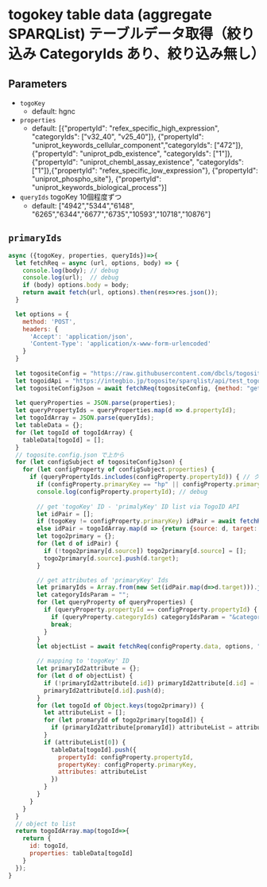 # togokey table data (aggregate SPARQList) テーブルデータ取得（絞り込み CategoryIds あり、絞り込み無し）

## Parameters

* `togoKey`
  * default: hgnc
* `properties`
  * default: [{"propertyId": "refex_specific_high_expression", "categoryIds": ["v32_40", "v25_40"]}, {"propertyId": "uniprot_keywords_cellular_component","categoryIds": ["472"]}, {"propertyId": "uniprot_pdb_existence", "categoryIds": ["1"]}, {"propertyId": "uniprot_chembl_assay_existence", "categoryIds": ["1"]},{"propertyId": "refex_specific_low_expression"}, {"propertyId": "uniprot_phospho_site"}, {"propertyId": "uniprot_keywords_biological_process"}]
* `queryIds` togoKey 10個程度ずつ
  * default: ["4942","5344","6148", "6265","6344","6677","6735","10593","10718","10876"]

## `primaryIds`
```javascript
async ({togoKey, properties, queryIds})=>{
  let fetchReq = async (url, options, body) => {
    console.log(body); // debug
    console.log(url);  // debug
    if (body) options.body = body;
    return await fetch(url, options).then(res=>res.json());
  }

  let options = {
    method: 'POST',
    headers: {
      'Accept': 'application/json',
      'Content-Type': 'application/x-www-form-urlencoded'
    }
  }
  
  let togositeConfig = "https://raw.githubusercontent.com/dbcls/togosite/develop/config/togosite.config.json";
  let togoidApi = "https://integbio.jp/togosite/sparqlist/api/test_togoid_alt";
  let togositeConfigJson = await fetchReq(togositeConfig, {method: "get"});
  
  let queryProperties = JSON.parse(properties);
  let queryPropertyIds = queryProperties.map(d => d.propertyId);
  let togoIdArray = JSON.parse(queryIds);
  let tableData = {};
  for (let togoId of togoIdArray) {
    tableData[togoId] = [];
  }
  // togosite.config.json で上から
  for (let configSubject of togositeConfigJson) {
    for (let configProperty of configSubject.properties) {
      if (queryPropertyIds.includes(configProperty.propertyId)) { // クエリに Hit したら
        if (configProperty.primaryKey == "hp" || configProperty.primaryKey == "nando"　|| configProperty.primaryKey == "togovar") continue; // TogoID API alt. 未対応
        console.log(configProperty.propertyId); // debug
        
        // get 'togoKey' ID - 'primalyKey' ID list via TogoID API
        let idPair = [];
        if (togoKey != configProperty.primaryKey) idPair = await fetchReq(togoidApi, options, "source=" + togoKey + "&target=" + configProperty.primaryKey + "&ids=" + encodeURIComponent(togoIdArray.join(" ")));
        else idPair = togoIdArray.map(d => {return {source: d, target: d} });
        let togo2primary = {};
        for (let d of idPair) {
          if (!togo2primary[d.source]) togo2primary[d.source] = [];
          togo2primary[d.source].push(d.target);
        }

        // get attributes of 'primaryKey' Ids
        let primaryIds = Array.from(new Set(idPair.map(d=>d.target))).join(" ");
        let categoryIdsParam = "";
        for (let queryProperty of queryProperties) {
          if (queryProperty.propertyId == configProperty.propertyId) {
            if (queryProperty.categoryIds) categoryIdsParam = "&categoryIds=" + queryProperty.categoryIds.join(",");
            break;
          }
        }
        let objectList = await fetchReq(configProperty.data, options, "mode=objectList&queryIds=" + encodeURIComponent(primaryIds) + categoryIdsParam);

        // mapping to 'togoKey' ID
        let primaryId2attribute = {};
        for (let d of objectList) {
          if (!primaryId2attribute[d.id]) primaryId2attribute[d.id] = [];
          primaryId2attribute[d.id].push(d);
        }
        for (let togoId of Object.keys(togo2primary)) {
          let attributeList = [];
          for (let promaryId of togo2primary[togoId]) {
            if (primaryId2attribute[promaryId]) attributeList = attributeList.concat(primaryId2attribute[promaryId]);
          }
          if (attributeList[0]) { 
            tableData[togoId].push({
              propertyId: configProperty.propertyId,
              propertyKey: configProperty.primaryKey,
              attributes: attributeList
            })
          }
        }
      }
    }
  }
  // object to list
  return togoIdArray.map(togoId=>{
    return {
      id: togoId,
      properties: tableData[togoId]
    }
  });
}
```


